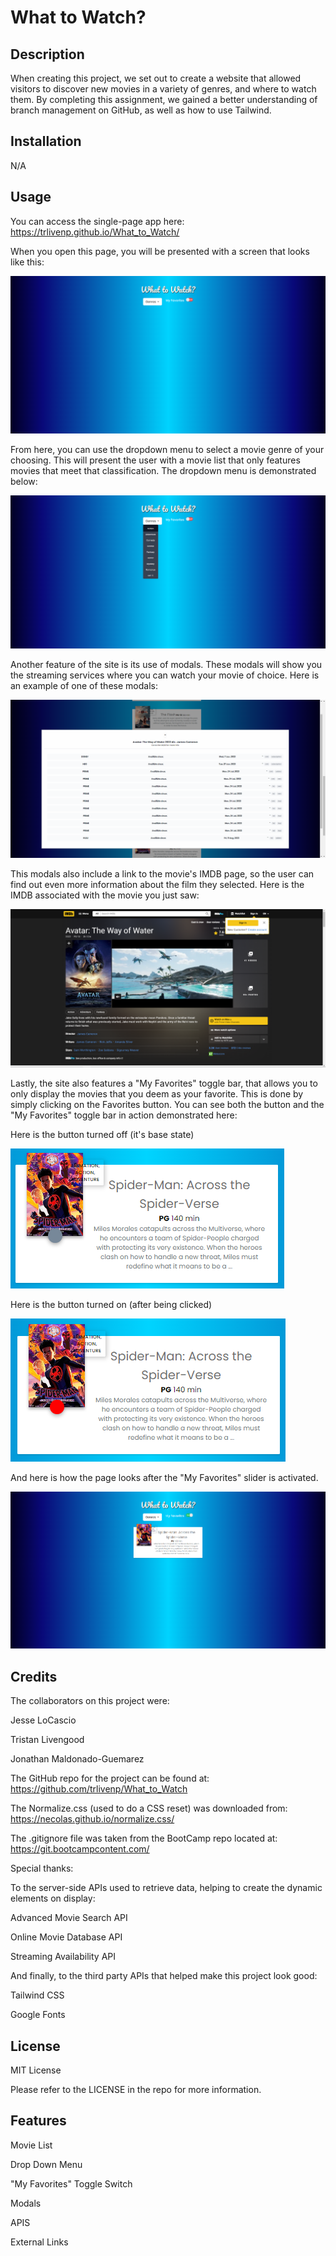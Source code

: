 # What to Watch?
## Description

When creating this project, we set out to create a website that allowed visitors to discover new movies in a variety of genres, and where to watch them. By completing this assignment, we gained a better understanding of branch management on GitHub, as well as how to use Tailwind.

## Installation

N/A

## Usage

You can access the single-page app here: https://trlivenp.github.io/What_to_Watch/

When you open this page, you will be presented with a screen that looks like this:

![The site in its base state upon opening](./assets/images/Base_Page.png)

From here, you can use the dropdown menu to select a movie genre of your choosing. This will present the user with a movie list that only features movies that meet that classification. The dropdown menu is demonstrated below:

![The site's genre dropdown menu in action](./assets/images/Drop_Down.png)

Another feature of the site is its use of modals. These modals will show you the streaming services where you can watch your movie of choice. Here is an example of one of these modals:

![An example of a modal being opened on the site](./assets/images/Modal_In_Action.png)

This modals also include a link to the movie's IMDB page, so the user can find out even more information about the film they selected. Here is the IMDB associated with the movie you just saw:

![Example IMDB page based on the movie from previous modal](./assets/images/IMDB_Link.png)

Lastly, the site also features a "My Favorites" toggle bar, that allows you to only display the movies that you deem as your favorite. This is done by simply clicking on the Favorites button. You can see both the button and the "My Favorites" toggle bar in action demonstrated here:

Here is the button turned off (it's base state)

![Favorites Button in base state](./assets/images/Favorites_Button_Off.png)

Here is the button turned on (after being clicked)

![Favorites Button after being activated](./assets/images/Favorites_Button_On.png)

And here is how the page looks after the "My Favorites" slider is activated.

!["My Favorites" Toggle being turned on](./assets/images/My_Favorites_On.png)



## Credits

The collaborators on this project were:

Jesse LoCascio

Tristan Livengood

Jonathan Maldonado-Guemarez

The GitHub repo for the project can be found at: https://github.com/trlivenp/What_to_Watch

The Normalize.css (used to do a CSS reset) was downloaded from: https://necolas.github.io/normalize.css/

The .gitignore file was taken from the BootCamp repo located at: https://git.bootcampcontent.com/

Special thanks: 

To the server-side APIs used to retrieve data, helping to create the dynamic elements on display:

Advanced Movie Search API

Online Movie Database API

Streaming Availability API

And finally, to the third party APIs that helped make this project look good:

Tailwind CSS

Google Fonts


## License

MIT License

Please refer to the LICENSE in the repo for more information.

## Features

Movie List

Drop Down Menu

"My Favorites" Toggle Switch

Modals

APIS

External Links